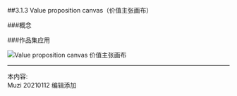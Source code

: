 ##3.1.3 Value proposition canvas（价值主张画布）

###概念




###作品集应用

![Value proposition canvas 价值主张画布](http://kitpic.makebi.net/2021/ixd_21.jpg)





---
本内容:  
Muzi 20210112 编辑添加
